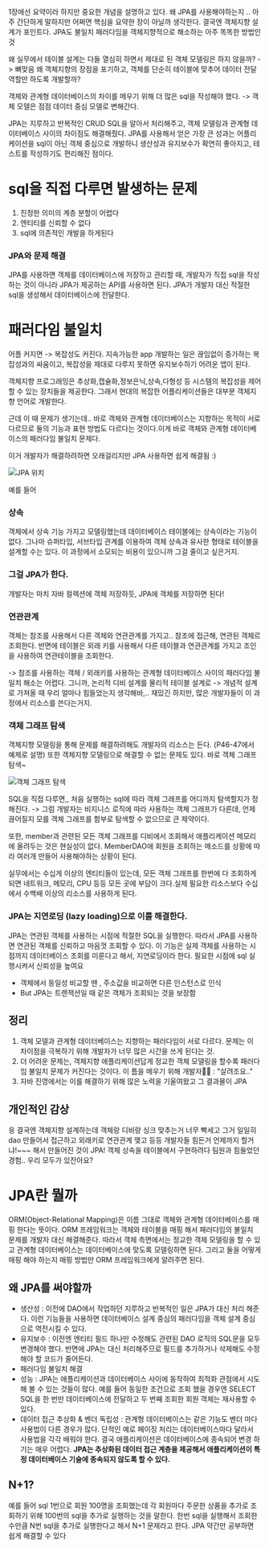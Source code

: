 1장에선 요약이라 하지만 중요한 개념을 설명하고 있다. 왜 JPA를 사용해야하는지 .. 아주 간단하게 말하지만 
어쩌면 핵심을 요약한 장이 아닐까 생각한다. 
결국엔 객체지향 설계가 포인트다.
JPA도 불일치 패러다임을 객체지향적으로 해소하는 아주 똑똑한 방법인 것

왜 실무에서 테이블 설계는 다들 열심히 하면서 제대로 된 객체 모델링은 하지 않을까? -> 뼈맞음
왜 객체지향의 장점을 포기하고, 객체를 단순히 테이블에 맞추어 데이터 전달 역할만 하도록 개발할까?

객체와 관계형 데이터베이스의 차이를 메우기 위해 더 많은 sql을 작성해야 했다. -> 객체 모델은 점점 데이터 중심 모델로 변해간다.

JPA는 지루하고 반복적인 CRUD SQL을 알아서 처리해주고, 객체 모델링과 관계형 데이터베이스 사이의 차이점도 해결해줬다.
JPA를 사용해서 얻은 가장 큰 성과는 어플리케이션을 sql이 아닌 객체 중심으로 개발하니 생산성과 유지보수가 확연히 좋아지고, 테스트를 작성하기도 편리해진 점이다.  


# sql을 직접 다루면 발생하는 문제 
1. 진정한 의미의 계층 분할이 어렵다
2. 엔티티를 신뢰할 수 없다
3. sql에 의존적인 개발을 하게된다

### JPA와 문제 해결
JPA를 사용하면 객체를 데이터베이스에 저장하고 관리할 때, 개발자가 직접 sql을 작성하는 것이 아니라 JPA가 제공하는 API를 사용하면 된다. JPA가 개발자 대신 적절한 sql을 생성해서 데이터베이스에 전달한다.

# 패러다임 불일치
어플 커지면 -> 복잡성도 커진다. 지속가능한 app 개발하는 일은 끊임없이 증가하는 복잡성과의 싸움이고, 복잡성을 제대로 다루지 못하면
유지보수하기 어려운 앱이 된다.

객체지향 프로그래밍은 추상화,캡슐화,정보은닉,상속,다형성 등 시스템의 복잡성을 제어할 수 있는 장치들을 제공한다. 
그래서 현대의 복잡한 어플리케이션들은 대부분 객체지향 언어로 개발한다.

근데 이 때 문제가 생기는데..
바로 객체와 관계형 데이터베이스는 지향하는 목적이 서로 다르므로 둘의 기능과 표현 방법도 다르다는 것이다.이게 바로 객체와 관계형 데이터베이스의 패러다임 불일치 문제다.

이거 개발자가 해결하려하면 오래걸리지만 JPA 사용하면 쉽게 해결됨 :)

![JPA 위치](https://img1.daumcdn.net/thumb/R1280x0/?scode=mtistory2&fname=https%3A%2F%2Fblog.kakaocdn.net%2Fdn%2F3Y5cy%2Fbtq1owL1vjU%2FSl1ZKRIPAGZLlfU4MWKKgk%2Fimg.png)



예를 들어
### 상속
객체에서 상속 기능 가지고 모델링했는데
데이터베이스 테이블에는 상속이라는 기능이 없다.
그나마 슈퍼타입, 서브타입 관계를 이용하여 객체 상속과 유사한 형태로 테이블을 설계할 수는 있다. 
이 과정에서 소모되는 비용이 있으니까 그걸 줄이고 싶은거지. 

### 그걸 JPA가 한다.
개발자는 마치 자바 컬렉션에 객체 저장하듯, JPA에 객체를 저장하면 된다! 

### 연관관계
객체는 참조를 사용해서 다른 객체와 연관관계를 가지고.. 참조에 접근해, 연관된 객체르 조회한다. 
반면에 테이블은 외래 키를 사용해서 다른 테이블과 연관관계를 가지고 조인을 사용하여 연관테이블을 조회한다. 

-> 참조를 사용하는 객체 / 외래키를 사용하는 관계형 데이터베이스 사이의 패러다임 불일치 해소는 어렵다.
그니까, 논리적 디비 설계를 물리적 테이블 설계로 -> 개념적 설계로 가져올 때 우리 얼마나 힘들었는지 생각해바,..
재밌긴 하지만, 많은 개발자들이 이 과정에서 리소스를 쓴다는거지.

### 객체 그래프 탐색
객체지향 모델링을 통해 문제를 해결하려해도 개발자의 리소스는 든다. (P46-47에서 예제로 설명)
또한 객체지향 모델링으로 해결할 수 없는 문제도 있다. 바로 객체 그래프 탐색~


![객체 그래프 탐색](https://velog.velcdn.com/images%2Fbae12%2Fpost%2Ff7d60162-1578-486e-83c9-1292b744ec7d%2F%EA%B0%9D%EC%B2%B4%EA%B7%B8%EB%9E%98%ED%94%84%ED%83%90%EC%83%89.png)


SQL을 직접 다루면,, 처음 실행하는 sql에 따라 객체 그래프를 어디까지 탐색할지가 정해진다.
-> 그럼 개발자는 비지니스 로직에 따라 사용하는 객체 그래프가 다른데, 언제 끊어질지 모를 객체 그래프를 함부로 탐색할 수 없으므로 큰 제약이다. 

또한, member과 관련된 모든 객체 그래프를 디비에서 조회해서 애플리케이션 메모리에 올려두는 것은 현실성이 없다. MemberDAO애 회원을 조회하는 메소드를 상황에 따라 여러개 만들어 사용해야하는 상황이 된다.

실무에서는 수십게 이상의 엔티티들이 있는데, 모든 객체 그래프를 한번에 다 조회하게 되면 네트워크, 메모리, CPU 등등 모든 곳에 부담이 크다.실제 필요한 리소스보다 수십에서 수백배 이상의 리소스를 사용하게 된다.

### JPA는 지연로딩 (lazy loading)으로 이를 해결한다. 
JPA는 연관된 객체를 사용하는 시점에 적절한 SQL을 실행한다. 따라서 JPA를 사용하면 연관된 객체를 신뢰하고 마음껏 조회할 수 있다.
이 기능은 실제 객체를 사용하는 시점까지 데이터베이스 조회를 미룬다고 해서, 지연로딩이라 한다. 필요한 시점에 sql 실행시켜서 신뢰성을 높여요

+ 객체에서 동일성 비교할 땐 , 주소값을 비교하면 다른 인스턴스로 인식
+ But JPA는 트랜잭션일 때 같은 객체가 조회되는 것을 보장함

## 정리
1. 객체 모델과 관계형 데이터베이스는 지향하는 패러다임이 서로 다르다. 문제는 이 차이점을 극복하기 위해 개발자가 너무 많은 시간을 쓰게 된다는 것. 
2. 더 어려운 문제는, 객체지향 애플리케이션답게 정교한 객체 모델링을 할수록 패러다임 불일치 문제가 커진다는 것이다. 이 틈을 메우기 위해 개발자🙋‍♀️ : "살려조요.."
3. 자바 진영에서는 이를 해결하기 위해 많은 노력을 기울여왔고 그 결과물이 JPA


## 개인적인 감상
응 결국엔 객체지향 설계하는데 객체랑 디비랑 싱크 맞추는거 너무 빡세고
그거 일일히 dao 만들어서 접근하고 외래키로 연관관계 맺고 등등 개발자들 힘든거 언제까지 할거냐!~~~ 해서 만들어진 것이 JPA!
객체 상속을 테이블에서 구현하려다 팀원과 힘들었던 경험.. 우리 모두가 있잔아요?


# JPA란 뭘까
ORM(Object-Relational Mapping)은 이름 그대로 객체와 관계형 데이터베이스를 매핑 한다는 뜻이다. ORM 프레임워크는 객체와 테이블을 매핑 해서 패러다임의 불일치 문제를 개발자 대신 해결해준다.
따라서 객체 측면에서는 정교한 객체 모델링을 할 수 있고 관계형 데이터베이스는 데이터베이스에 맞도록 모델링하면 된다. 그리고 둘을 어떻게 매핑 해야 하는지 매핑 방법만 ORM 프레임워크에게 알려주면 된다.

## 왜 JPA를 써야할까
- 생산성 : 이전에 DAO에서 작업하던 지루하고 반복적인 일은 JPA가 대신 처리 해준다. 이런 기능들을 사용하면 데이터베이스 설계 중심의 패러다임을 객체 설계 중심으로 역전시킬 수 있다.
- 유지보수 : 이전엔 엔티티 필드 하나만 수정해도 관련된 DAO 로직의 SQL문을 모두 변경해야 했다. 반면에 JPA는 대신 처리해주므로 필드를 추가하거나 삭제해도 수정해야 할 코드가 줄어든다.
- 패러다임 불일치 해결
- 성능 : JPA는 애플리케이션과 데이터베이스 사이에 동작하여 최적화 관점에서 시도해 볼 수 있는 것들이 많다. 예를 들어 동일한 조건으로 조회 했을 경우엔 SELECT SQL을 한 번만 데이터베이스에 전달하고 두 번째 조회한 회원 객체는 재사용할 수 있다.
- 데이터 접근 추상화 & 벤더 독립성 : 관계형 데이터베이스는 같은 기능도 벤더 마다 사용법이 다른 경우가 많다. 단적인 예로 페이징 처리는 데이터베이스마다 달라서 사용법을 각각 배워야 한다. 결국 애플리케이션은 데이터베이스에 종속되어 변경 하기는 매우 어렵다. **JPA는 추상화된 데이터 접근 계층을 제공해서 애플리케이션이 특정 데이터베이스 기술에 종속되지 않도록 할 수 있다.**

## N+1?
예를 들어 sql 1번으로 회원 100명을 조회했는데 각 회원마다 주문한 상품을 추가로 조회하기 위해 100번의 sql을 추가로 실행하는 것을 말한다.
한번 sql을 실행해서 조회한 수만큼 N번 sql을 추가로 실행한다고 해서 N+1 문제라고 한다. JPA 약간만 공부하면 쉽게 해결할 수 있다





